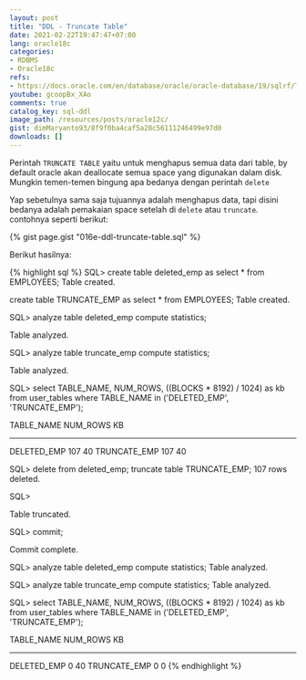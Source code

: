 ```yaml
---
layout: post
title: "DDL - Truncate Table"
date: 2021-02-22T19:47:47+07:00
lang: oracle18c
categories:
- RDBMS
- Oracle18c
refs: 
- https://docs.oracle.com/en/database/oracle/oracle-database/19/sqlrf/TRUNCATE-TABLE.html#GUID-B76E5846-75B5-4876-98EC-439E15E4D8A4
youtube: gcoopBx_XAo
comments: true
catalog_key: sql-ddl
image_path: /resources/posts/oracle12c/
gist: dimMaryanto93/8f9f0ba4caf5a28c56111246499e97d0
downloads: []
---
```


Perintah `TRUNCATE TABLE` yaitu untuk menghapus semua data dari table, by default oracle akan deallocate semua space yang digunakan dalam disk. Mungkin temen-temen bingung apa bedanya dengan perintah `delete`

Yap sebetulnya sama saja tujuannya adalah menghapus data, tapi disini bedanya adalah pemakaian space setelah di `delete` atau `truncate`. contohnya seperti berikut:

{% gist page.gist "016e-ddl-truncate-table.sql" %}

Berikut hasilnya:

{% highlight sql %}
SQL> create table deleted_emp as
select *
from EMPLOYEES;
Table created.

create table TRUNCATE_EMP as
select *
from EMPLOYEES;
Table created.

SQL> analyze table deleted_emp compute statistics;

Table analyzed.

SQL> analyze table truncate_emp compute statistics;

Table analyzed.

SQL> select TABLE_NAME, NUM_ROWS, ((BLOCKS * 8192) / 1024) as kb
from user_tables
where TABLE_NAME in ('DELETED_EMP', 'TRUNCATE_EMP');

TABLE_NAME              NUM_ROWS         KB
---------------------   ---------- ----------
DELETED_EMP             107         40
TRUNCATE_EMP            107         40


SQL> delete from deleted_emp;
truncate table TRUNCATE_EMP;
107 rows deleted.

SQL>

Table truncated.

SQL> commit;

Commit complete.

SQL> analyze table deleted_emp compute statistics;
Table analyzed.

SQL> analyze table truncate_emp compute statistics;
Table analyzed.

SQL> select TABLE_NAME, NUM_ROWS, ((BLOCKS * 8192) / 1024) as kb
from user_tables
where TABLE_NAME in ('DELETED_EMP', 'TRUNCATE_EMP');

TABLE_NAME            NUM_ROWS         KB
--------------------- ---------- ----------
DELETED_EMP           0          40
TRUNCATE_EMP          0           0
{% endhighlight %}